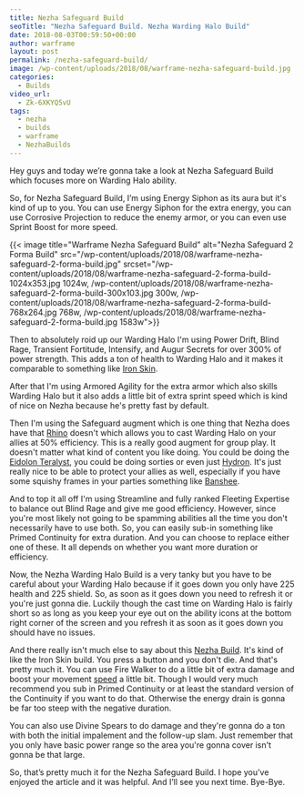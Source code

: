 ```yaml
---
title: Nezha Safeguard Build
seoTitle: "Nezha Safeguard Build. Nezha Warding Halo Build"
date: 2018-08-03T00:59:50+00:00
author: warframe
layout: post
permalink: /nezha-safeguard-build/
image: /wp-content/uploads/2018/08/warframe-nezha-safeguard-build.jpg
categories:
  - Builds
video_url:
  - Zk-6XKYQ5vU
tags:
  - nezha
  - builds
  - warframe
  - NezhaBuilds
---
```

Hey guys and today we’re gonna take a look at Nezha Safeguard Build which focuses more on Warding Halo ability.<!--more-->

So, for Nezha Safeguard Build, I’m using Energy Siphon as its aura but it's kind of up to you. You can use Energy Siphon for the extra energy, you can use Corrosive Projection to reduce the enemy armor, or you can even use Sprint Boost for more speed. 

{{< image title="Warframe Nezha Safeguard Build" alt="Nezha Safeguard 2 Forma Build" src="/wp-content/uploads/2018/08/warframe-nezha-safeguard-2-forma-build.jpg" srcset="/wp-content/uploads/2018/08/warframe-nezha-safeguard-2-forma-build-1024x353.jpg 1024w, /wp-content/uploads/2018/08/warframe-nezha-safeguard-2-forma-build-300x103.jpg 300w, /wp-content/uploads/2018/08/warframe-nezha-safeguard-2-forma-build-768x264.jpg 768w, /wp-content/uploads/2018/08/warframe-nezha-safeguard-2-forma-build.jpg 1583w">}}

Then to absolutely roid up our Warding Halo I'm using Power Drift, Blind Rage, Transient Fortitude, Intensify, and Augur Secrets for over 300% of power strength. This adds a ton of health to Warding Halo and it makes it comparable to something like [Iron Skin](/rhino-iron-skin-build/ "Rhino Iron Skin Build"). 

After that I'm using Armored Agility for the extra armor which also skills Warding Halo but it also adds a little bit of extra sprint speed which is kind of nice on Nezha because he's pretty fast by default. 

Then I'm using the Safeguard augment which is one thing that Nezha does have that [Rhino](/rhino-roar-build/ "Rhino Roar Build") doesn't which allows you to cast Warding Halo on your allies at 50% efficiency. This is a really good augment for group play. It doesn't matter what kind of content you like doing. You could be doing the [Eidolon Teralyst](/how-kill-eidolon-teralyst-basics/ "How to kill an Eidolon Teralyst in Warframe"), you could be doing sorties or even just [Hydron](/affinity-how-level-up/ "How to Level up Correctly"). It's just really nice to be able to protect your allies as well, especially if you have some squishy frames in your parties something like [Banshee](/banshee-savage-silence-build/ "Banshee Savage Silence Build"). 

And to top it all off I'm using Streamline and fully ranked Fleeting Expertise to balance out Blind Rage and give me good efficiency. However, since you're most likely not going to be spamming abilities all the time you don't necessarily have to use both. So, you can easily sub-in something like Primed Continuity for extra duration. And you can choose to replace either one of these. It all depends on whether you want more duration or efficiency. 

Now, the Nezha Warding Halo Build is a very tanky but you have to be careful about your Warding Halo because if it goes down you only have 225 health and 225 shield. So, as soon as it goes down you need to refresh it or you're just gonna die. Luckily though the cast time on Warding Halo is fairly short so as long as you keep your eye out on the ability icons at the bottom right corner of the screen and you refresh it as soon as it goes down you should have no issues. 

And there really isn't much else to say about this [Nezha Build](/warframe-builds/ "Warframe Builds"). It's kind of like the Iron Skin build. You press a button and you don't die. And that's pretty much it. You can use Fire Walker to do a little bit of extra damage and boost your movement [speed](/volt-speed-build/ "Volt Speed Build") a little bit. Though I would very much recommend you sub in Primed Continuity or at least the standard version of the Continuity if you want to do that. Otherwise the energy drain is gonna be far too steep with the negative duration. 

You can also use Divine Spears to do damage and they're gonna do a ton with both the initial impalement and the follow-up slam. Just remember that you only have basic power range so the area you're gonna cover isn't gonna be that large. 

So, that’s pretty much it for the Nezha Safeguard Build. I hope you’ve enjoyed the article and it was helpful. And I’ll see you next time. Bye-Bye.